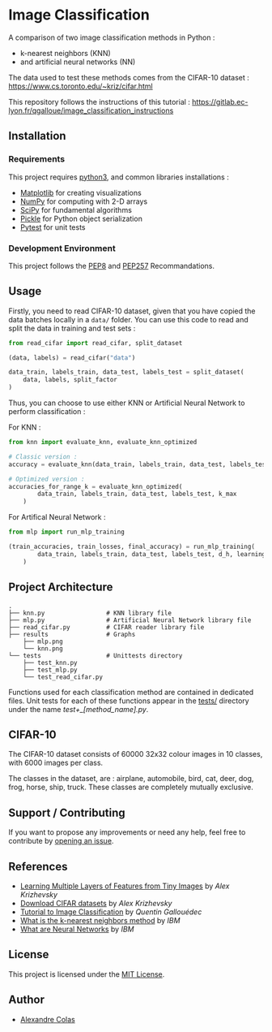 # Image Classification

A comparison of two image classification methods in Python :

- k-nearest neighbors (KNN)
- and artificial neural networks (NN)

The data used to test these methods comes from the CIFAR-10 dataset : https://www.cs.toronto.edu/~kriz/cifar.html

This repository follows the instructions of this tutorial : https://gitlab.ec-lyon.fr/qgalloue/image_classification_instructions

## Installation

### Requirements

This project requires [python3](https://www.python.org/), and common libraries installations :

- [Matplotlib](https://matplotlib.org/) for creating visualizations
- [NumPy](https://numpy.org/) for computing with 2-D arrays
- [SciPy](https://scipy.org/) for fundamental algorithms
- [Pickle](https://docs.python.org/3/library/pickle.html) for Python object serialization
- [Pytest](https://docs.pytest.org/en/7.1.x/) for unit tests

### Development Environment

This project follows the [PEP8](https://peps.python.org/pep-0008/) and [PEP257](https://peps.python.org/pep-0257/) Recommandations.

## Usage

Firstly, you need to read CIFAR-10 dataset, given that you have copied the data batches locally in a `data/` folder.
You can use this code to read and split the data in training and test sets :

```Python
from read_cifar import read_cifar, split_dataset

(data, labels) = read_cifar("data")

data_train, labels_train, data_test, labels_test = split_dataset(
    data, labels, split_factor
)
```

Thus, you can choose to use either KNN or Artificial Neural Network to perform classification :

For KNN :

```Python
from knn import evaluate_knn, evaluate_knn_optimized

# Classic version :
accuracy = evaluate_knn(data_train, labels_train, data_test, labels_test, k)

# Optimized version :
accuracies_for_range_k = evaluate_knn_optimized(
        data_train, labels_train, data_test, labels_test, k_max
    )

```

For Artifical Neural Network :

```Python
from mlp import run_mlp_training

(train_accuracies, train_losses, final_accuracy) = run_mlp_training(
        data_train, labels_train, data_test, labels_test, d_h, learning_rate, num_epoch
    )
```

## Project Architecture

    .
    ├── knn.py                 # KNN library file
    ├── mlp.py                 # Artificial Neural Network library file
    ├── read_cifar.py          # CIFAR reader library file
    ├── results                # Graphs
        ├── mlp.png
        └── knn.png
    └── tests                  # Unittests directory
        ├── test_knn.py
        ├── test_mlp.py
        └── test_read_cifar.py

Functions used for each classification method are contained in dedicated files.
Unit tests for each of these functions appear in the [tests/](tests/) directory under the name _test+\_[method_name].py_.

## CIFAR-10

The CIFAR-10 dataset consists of 60000 32x32 colour images in 10 classes, with 6000 images per class.

The classes in the dataset, are : airplane, automobile, bird, cat, deer, dog, frog, horse, ship, truck.
These classes are completely mutually exclusive.

## Support / Contributing

If you want to propose any improvements or need any help, feel free to contribute by [opening an issue](https://gitlab.ec-lyon.fr/colasa/image-classification/-/issues/new).

## References

- [Learning Multiple Layers of Features from Tiny Images](https://www.cs.toronto.edu/~kriz/learning-features-2009-TR.pdf) by _Alex Krizhevsky_
- [Download CIFAR datasets](https://www.cs.toronto.edu/~kriz/cifar.html) by _Alex Krizhevsky_
- [Tutorial to Image Classification](https://gitlab.ec-lyon.fr/qgalloue/image_classification_instructions) by _Quentin Gallouédec_
- [What is the k-nearest neighbors method](https://www.ibm.com/topics/knn) by _IBM_
- [What are Neural Networks](https://www.ibm.com/cloud/learn/neural-networks) by _IBM_

## License

This project is licensed under the [MIT License](https://github.com/git/git-scm.com/blob/main/MIT-LICENSE.txt).

## Author

- [Alexandre Colas](https://gitlab.ec-lyon.fr/colasa)
